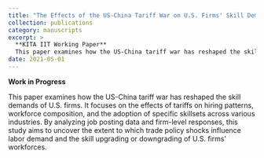 ```yaml
---
title: "The Effects of the US-China Tariff War on U.S. Firms' Skill Demand"
collection: publications
category: manuscripts
excerpt: >
  **KITA IIT Working Paper**  
  This paper examines how the US-China tariff war has reshaped the skill demands of U.S. firms, focusing on hiring patterns, workforce composition, and the adoption of specific skillsets across various industries.
date: 2021-05-01
---
```


**Work in Progress**

This paper examines how the US-China tariff war has reshaped the skill demands of U.S. firms. It focuses on the effects of tariffs on hiring patterns, workforce composition, and the adoption of specific skillsets across various industries. By analyzing job posting data and firm-level responses, this study aims to uncover the extent to which trade policy shocks influence labor demand and the skill upgrading or downgrading of U.S. firms' workforces.
